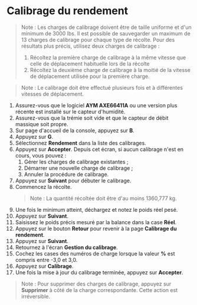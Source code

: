 # Calibrage du rendement

>Note : Les charges de calibrage doivent être de taille uniforme et d'un
>minimum de 3000 lbs. Il est possible de sauvegarder un maximum de 13 charges de
>calibrage pour chaque type de récolte. Pour des résultats plus précis, utilisez deux charges de calibrage :
>   1. Récoltez la première charge de calibrage à la même vitesse que celle de déplacement habituelle lors de la récolte
>   1. Récoltez la deuxième charge de calibrage à la moitié de la vitesse de déplacement utilisée pour la première charge.

> Note : Le calibrage doit être effectué plusieurs fois et à différentes vitesses de déplacement.

1. Assurez-vous que le logiciel **AYM AXE66411A** ou une version plus récente est
installé sur le capteur d'humidité.
1. Assurez-vous que la trémie soit vide et que le capteur de débit massique soit propre.
1. Sur page d'accueil de la console, appuyez sur **B**.
1. Appuyez sur **G**.
1. Sélectionnez **Rendement** dans la liste des calibrages.
1. Appuyez sur **Accepter**. Depuis cet écran, si aucun calibrage n'est 
en cours, vous pouvez : 
    1. Gérer les charges de calibrage existantes ;
    2. Démarrer une nouvelle charge de calibrage ; 
    3. Annuler la procédure de calibrage.
1. Appuyez sur **Suivant** pour débuter le calibrage.
1. Commencez la récolte. 
    > Note : La quantité récoltée doit être d'au moins 1360,777&nbsp;kg.
1. Une fois le minimum atteint, déchargez et notez le poids réel pesé.
1. Appuyez sur **Suivant**.
1. Saisissez le poids précis mesuré par la balance dans la case **Réel**. 
1. Appuyez sur le bouton **Retour** pour revenir à la page **Calibrage du rendement**. 
1. Appuyez sur **Suivant**.
1. Retournez à l'écran **Gestion du calibrage**. 
1. Cochez les cases des numéros de charge lorsque la valeur **%**
est compris entre -3,0 et 3,0.
1. Appuyez sur **Calibrage**. 
1. Une fois la mise à jour du calibrage terminée, appuyez sur **Accepter**. 

> Note : Pour supprimer des charges de calibrage, appuyez sur **Supprimer** à côté de la charge correspondante. Cette action est irréversible.

